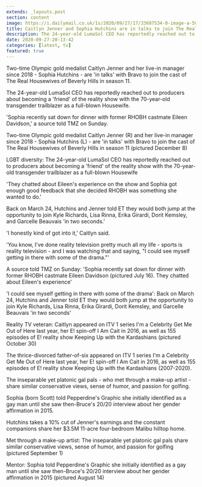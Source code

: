 ```yaml
---
extends: _layouts.post
section: content
image: https://i.dailymail.co.uk/1s/2020/09/27/17/33687534-0-image-a-50_1601225528931.jpg 
title: Caitlyn Jenner and Sophia Hutchins are in talks to join The Real Housewives of Beverly Hills 
description: The 24-year-old LumaSol CEO has reportedly reached out to producers about becoming a friend of the reality show with the 70-year-old transgender trailblazer as a full-blown Housewife 
date: 2020-09-27-20-13-42 
categories: [latest, tv] 
featured: true 
--- 
```

Two-time Olympic gold medalist Caitlyn Jenner and her live-in manager since 2018 - Sophia Hutchins - are 'in talks' with Bravo to join the cast of The Real Housewives of Beverly Hills in season 11.

The 24-year-old LumaSol CEO has reportedly reached out to producers about becoming a 'friend' of the reality show with the 70-year-old transgender trailblazer as a full-blown Housewife.

'Sophia recently sat down for dinner with former RHOBH castmate Eileen Davidson,' a source told TMZ on Sunday.  

Two-time Olympic gold medalist Caitlyn Jenner (R) and her live-in manager since 2018 - Sophia Hutchins (L) - are 'in talks' with Bravo to join the cast of The Real Housewives of Beverly Hills in season 11 (pictured December 8)

LGBT diversity: The 24-year-old LumaSol CEO has reportedly reached out to producers about becoming a 'friend' of the reality show with the 70-year-old transgender trailblazer as a full-blown Housewife

'They chatted about Eileen's experience on the show and Sophia got enough good feedback that she decided RHOBH was something she wanted to do.'

Back on March 24, Hutchins and Jenner told ET they would both jump at the opportunity to join Kyle Richards, Lisa Rinna, Erika Girardi, Dorit Kemsley, and Garcelle Beauvais 'in two seconds.'

'I honestly kind of got into it,' Caitlyn said.

'You know, I've done reality television pretty much all my life - sports is reality television - and I was watching that and saying, "I could see myself getting in there with some of the drama."' 

A source told TMZ on Sunday: 'Sophia recently sat down for dinner with former RHOBH castmate Eileen Davidson (pictured July 16). They chatted about Eileen's experience'

'I could see myself getting in there with some of the drama': Back on March 24, Hutchins and Jenner told ET they would both jump at the opportunity to join Kyle Richards, Lisa Rinna, Erika Girardi, Dorit Kemsley, and Garcelle Beauvais 'in two seconds'

Reality TV veteran: Caitlyn appeared on ITV 1 series I'm a Celebrity Get Me Out of Here last year, her E! spin-off I Am Cait in 2016, as well as 155 episodes of E! reality show Keeping Up with the Kardashians (pictured October 30)

The thrice-divorced father-of-six appeared on ITV 1 series I'm a Celebrity Get Me Out of Here last year, her E! spin-off I Am Cait in 2016, as well as 155 episodes of E! reality show Keeping Up with the Kardashians (2007-2020).

The inseparable yet platonic gal pals - who met through a make-up artist - share similar conservative views, sense of humor, and passion for golfing.

Sophia (born Scott) told Pepperdine's Graphic she initially identified as a gay man until she saw then-Bruce's 20/20 interview about her gender affirmation in 2015.

Hutchins takes a 10% cut of Jenner's earnings and the constant companions share her $3.5M 11-acre four-bedroom Malibu hilltop home.

Met through a make-up artist: The inseparable yet platonic gal pals share similar conservative views, sense of humor, and passion for golfing (pictured September 1)

Mentor: Sophia told Pepperdine's Graphic she initially identified as a gay man until she saw then-Bruce's 20/20 interview about her gender affirmation in 2015 (pictured August 14)

